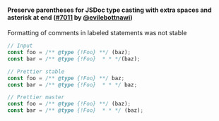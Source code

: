 #### Preserve parentheses for JSDoc type casting with extra spaces and asterisk at end ([#7011](https://github.com/prettier/prettier/pull/7011) by [@evilebottnawi](https://github.com/evilebottnawi))

Formatting of comments in labeled statements was not stable

<!-- prettier-ignore -->
```javascript
// Input
const foo = /** @type {!Foo} **/ (baz);
const bar = /** @type {!Foo}  * * */(baz);

// Prettier stable
const foo = /** @type {!Foo} **/ baz;
const bar = /** @type {!Foo}  * * */ baz;

// Prettier master
const foo = /** @type {!Foo} **/ (baz);
const bar = /** @type {!Foo}  * * */ (baz);
```
